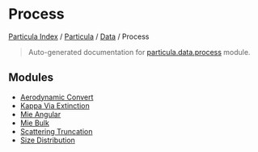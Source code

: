 # Process

[Particula Index](../../../README.md#particula-index) / [Particula](../../index.md#particula) / [Data](../index.md#data) / Process

> Auto-generated documentation for [particula.data.process](https://github.com/Gorkowski/particula/blob/main/particula/data/process/__init__.py) module.

## Modules

- [Aerodynamic Convert](./aerodynamic_convert.md)
- [Kappa Via Extinction](./kappa_via_extinction.md)
- [Mie Angular](./mie_angular.md)
- [Mie Bulk](./mie_bulk.md)
- [Scattering Truncation](./scattering_truncation.md)
- [Size Distribution](./size_distribution.md)
